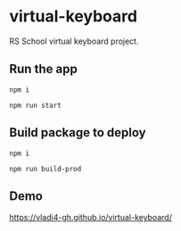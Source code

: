 # virtual-keyboard

RS School virtual keyboard project.

## Run the app

```
npm i

npm run start
```

## Build package to deploy

```
npm i

npm run build-prod
```

## Demo

https://vladi4-gh.github.io/virtual-keyboard/